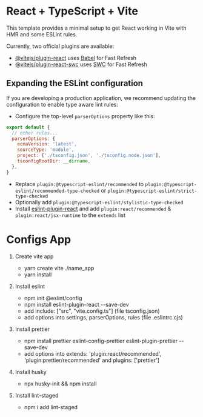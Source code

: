 # React + TypeScript + Vite

This template provides a minimal setup to get React working in Vite with HMR and some ESLint rules.

Currently, two official plugins are available:

- [@vitejs/plugin-react](https://github.com/vitejs/vite-plugin-react/blob/main/packages/plugin-react/README.md)
  uses [Babel](https://babeljs.io/) for Fast Refresh
- [@vitejs/plugin-react-swc](https://github.com/vitejs/vite-plugin-react-swc) uses [SWC](https://swc.rs/) for Fast
  Refresh

## Expanding the ESLint configuration

If you are developing a production application, we recommend updating the configuration to enable type aware lint rules:

- Configure the top-level `parserOptions` property like this:

```js
export default {
  // other rules...
  parserOptions: {
    ecmaVersion: 'latest',
    sourceType: 'module',
    project: ['./tsconfig.json', './tsconfig.node.json'],
    tsconfigRootDir: __dirname,
  },
}
```

- Replace `plugin:@typescript-eslint/recommended` to `plugin:@typescript-eslint/recommended-type-checked`
  or `plugin:@typescript-eslint/strict-type-checked`
- Optionally add `plugin:@typescript-eslint/stylistic-type-checked`
- Install [eslint-plugin-react](https://github.com/jsx-eslint/eslint-plugin-react) and
  add `plugin:react/recommended` & `plugin:react/jsx-runtime` to the `extends` list

# Configs App

1. Create vite app

   - yarn create vite ./name_app
   - yarn install

2. Install eslint

   - npm init @eslint/config
   - npm install eslint-plugin-react --save-dev
   - add include: ["src", "vite.config.ts"] (file tsconfig.json)
   - add options into settings, parserOptions, rules (file .eslintrc.cjs)

3. Install prettier

   - npm install prettier eslint-config-prettier eslint-plugin-prettier --save-dev
   - add options into extends: 'plugin:react/recommended', 'plugin:prettier/recommended' and plugins: ['prettier']

4. Install husky

   - npx husky-init && npm install

5. Install lint-staged
   - npm i add lint-staged
